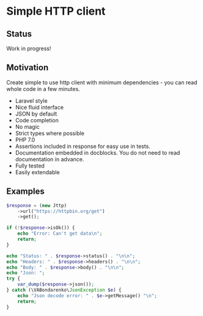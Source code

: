 # Simple HTTP client

## Status
Work in progress!

## Motivation
Create simple to use http client with minimum dependencies - you can read whole code in a few minutes.

- Laravel style
- Nice fluid interface
- JSON by default
- Code completion
- No magic
- Strict types where possible 
- PHP 7.0
- Assertions included in response for easy use in tests.
- Documentation embedded in docblocks. You do not need to read documentation in advance.
- Fully tested
- Easily extendable

## Examples

```php
$response = (new Jttp)
    ->url("https://httpbin.org/get")
    ->get();

if (!$response->isOk()) {
    echo "Error: Can't get data\n";
    return;
}

echo "Status: " . $response->status() . "\n\n";
echo "Headers: " . $response->headers() . "\n\n";
echo "Body: " . $response->body() . "\n\n";
echo "Json: ";
try {
    var_dump($response->json());
} catch (\VABondarenko\JsonException $e) {
    echo "Json decode error: " . $e->getMessage() "\n";
    return;
}
```